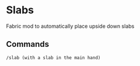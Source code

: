 # Slabs

Fabric mod to automatically place upside down slabs

## Commands

```
/slab (with a slab in the main hand)
```

